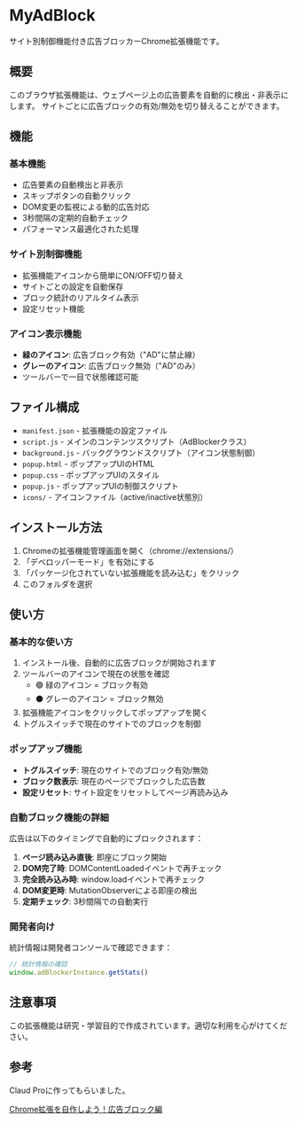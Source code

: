 # MyAdBlock

サイト別制御機能付き広告ブロッカーChrome拡張機能です。

## 概要

このブラウザ拡張機能は、ウェブページ上の広告要素を自動的に検出・非表示にします。
サイトごとに広告ブロックの有効/無効を切り替えることができます。

## 機能

### 基本機能
- 広告要素の自動検出と非表示
- スキップボタンの自動クリック
- DOM変更の監視による動的広告対応
- 3秒間隔の定期的自動チェック
- パフォーマンス最適化された処理

### サイト別制御機能
- 拡張機能アイコンから簡単にON/OFF切り替え
- サイトごとの設定を自動保存
- ブロック統計のリアルタイム表示
- 設定リセット機能

### アイコン表示機能
- **緑のアイコン**: 広告ブロック有効（"AD"に禁止線）
- **グレーのアイコン**: 広告ブロック無効（"AD"のみ）
- ツールバーで一目で状態確認可能

## ファイル構成

- `manifest.json` - 拡張機能の設定ファイル
- `script.js` - メインのコンテンツスクリプト（AdBlockerクラス）
- `background.js` - バックグラウンドスクリプト（アイコン状態制御）
- `popup.html` - ポップアップUIのHTML
- `popup.css` - ポップアップUIのスタイル
- `popup.js` - ポップアップUIの制御スクリプト
- `icons/` - アイコンファイル（active/inactive状態別）

## インストール方法

1. Chromeの拡張機能管理画面を開く（chrome://extensions/）
2. 「デベロッパーモード」を有効にする
3. 「パッケージ化されていない拡張機能を読み込む」をクリック
4. このフォルダを選択

## 使い方

### 基本的な使い方
1. インストール後、自動的に広告ブロックが開始されます
2. ツールバーのアイコンで現在の状態を確認
   - 🟢 緑のアイコン = ブロック有効
   - ⚫ グレーのアイコン = ブロック無効
3. 拡張機能アイコンをクリックしてポップアップを開く
4. トグルスイッチで現在のサイトでのブロックを制御

### ポップアップ機能
- **トグルスイッチ**: 現在のサイトでのブロック有効/無効
- **ブロック数表示**: 現在のページでブロックした広告数
- **設定リセット**: サイト設定をリセットしてページ再読み込み

### 自動ブロック機能の詳細
広告は以下のタイミングで自動的にブロックされます：

1. **ページ読み込み直後**: 即座にブロック開始
2. **DOM完了時**: DOMContentLoadedイベントで再チェック
3. **完全読み込み時**: window.loadイベントで再チェック
4. **DOM変更時**: MutationObserverによる即座の検出
5. **定期チェック**: 3秒間隔での自動実行

### 開発者向け
統計情報は開発者コンソールで確認できます：

```javascript
// 統計情報の確認
window.adBlockerInstance.getStats()
```

## 注意事項

この拡張機能は研究・学習目的で作成されています。適切な利用を心がけてください。

## 参考

Claud Proに作ってもらいました。

[Chrome拡張を自作しよう！広告ブロック編](https://rcie.hatenablog.com/entry/2024/05/21/212159)